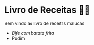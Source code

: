 # Livro de Receitas :man_cook:

Bem vindo ao livro de receitas malucas



- *Bife com batata frita*
- Pudim
